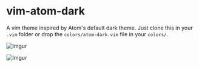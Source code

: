 vim-atom-dark
=============

A vim theme inspired by Atom's default dark theme. Just clone this in your
`.vim` folder or drop the `colors/atom-dark.vim` file in your `colors/`.

![Imgur](http://i.imgur.com/xw0OZHB.png)

![Imgur](http://i.imgur.com/XswE8Kk.png)
